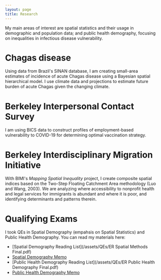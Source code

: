 ```yaml
---
layout: page
title: Research
---
```


My main areas of interest are spatial statistics and their usage in demographic
and population data; and public health demography, focusing on inequalities
in infectious disease vulnerability. 

# Chagas disease
Using data from Brazil's SINAN database, I am creating small-area estimates
of incidence of acute Chagas disease using a Bayesian spatial hierarchical model.
I use climate data and projections to estimate future burden of acute Chagas
given the changing climate.

# Berkeley Interpersonal Contact Survey
I am using BICS data to construct profiles of employment-based vulnerability 
to COVID-19 for determining optimal vaccination strategy.

# Berkeley Interdisciplinary Migration Initiative
With BIMI's _Mapping Spatial Inequality_ project, I create composite spatial
indices based on the Two-Step Floating Catchment Area methodology 
(Luo and Wang, 2003).  We are analyzing where accessibility to nonprofit health
and legal services for immigrants is abundant and where it is poor,
and identifying determinants and patterns therein.


# Qualifying Exams
I took QEs in Spatial Demography (empahsis on Spatial Statistics) and 
Public Health Demography. You can read my materials here:

* [Spatial Demography Reading List](/assets/QEs/ER Spatial Methods Final.pdf)
* [Spatial Demography Memo](/assets/QEs/ER_Spatial_Memo.pdf)
* [Public Health Demography Reading List](/assets/QEs/ER Public Health Demography Final.pdf)
* [Public Health Demography Memo](assets/QEs/Public_Health_Demog_Memo.pdf)
